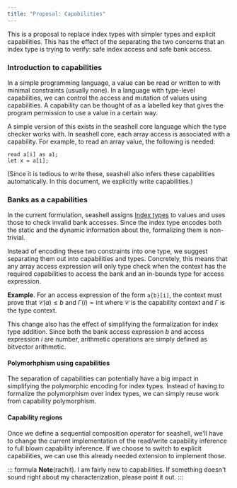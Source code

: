 ```yaml
---
title: "Proposal: Capabilities"
---
```


This is a proposal to replace index types with simpler types and explicit
capabilities. This has the effect of the separating the two concerns that an
index type is trying to verify: safe index access and safe bank access.

### Introduction to capabilities

In a simple programming language, a value can be read or written to with minimal
constraints (usually none). In a language with type-level capabilities, we
can control the access and mutation of values using capabilities. A capability
can be thought of as a labelled key that gives the program permission to
use a value in a certain way.

A simple version of this exists in the seashell core language which the type checker
works with. In seashell core, each array access is associated with a capability.
For example, to read an array value, the following is needed:

```
read a[i] as a1;
let x = a[i];
```

(Since it is tedious to write these, seashell also infers these capabilities
automatically. In this document, we explicitly write capabilities.)

### Banks as a capabilities

In the current formulation, seashell assigns [Index types](indextype.html) to
values and uses those to check invalid bank accesses. Since the index type
encodes both the static and the dynamic information about the, formalizing
them is non-trivial.

Instead of encoding these two constraints into one type, we suggest separating
them out into capabilities and types. Concretely, this means that any array
access expression will only type check when the context has the required
capabilities to access the bank and an in-bounds type for access expression.

**Example**. For an access expression of the form `a{b}[i]`, the context must
prove that $\mathcal{C}(a) \leq b$ and $\Gamma(i) = \text{int}$ where $\mathcal{C}$
is the capability context and $\Gamma$ is the type context.

This change also has the effect of simplifying the formalization for index type
addition. Since both the bank access expression $b$ and access expression $i$
are number, arithmetic operations are simply defined as bitvector arithmetic.

#### Polymorhphism using capabilities

The separation of capabilities can potentially have a big impact in
simplifying the polymorphic encoding for index types. Instead of having to
formalize the polymorphism over index types, we can simply reuse work from
capability polymorphism.

#### Capability regions

Once we define a sequential composition operator for seashell, we'll have to
change the current implementation of the read/write capability inference to
full blown capability inference. If we choose to switch to explicit capabilities,
we can use this already needed extension to implement those.

::: formula
**Note**(rachit). I am fairly new to capabilities. If something doesn't sound
right about my characterization, please point it out.
:::